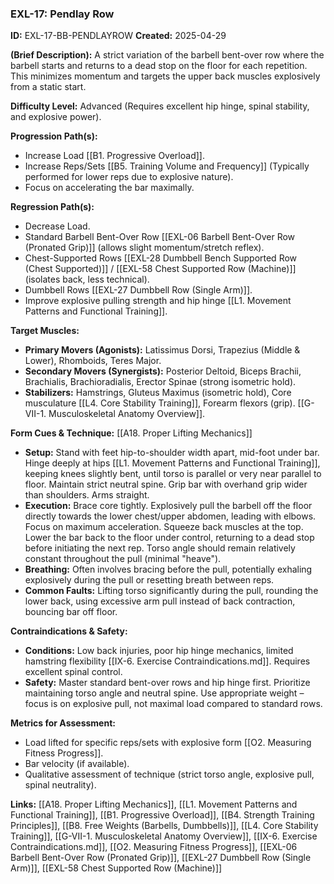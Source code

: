 ### **EXL-17: Pendlay Row**

**ID:** EXL-17-BB-PENDLAYROW **Created:** 2025-04-29

**(Brief Description):** A strict variation of the barbell bent-over row where the barbell starts and returns to a dead stop on the floor for each repetition. This minimizes momentum and targets the upper back muscles explosively from a static start.

**Difficulty Level:** Advanced (Requires excellent hip hinge, spinal stability, and explosive power).

**Progression Path(s):**

- Increase Load [[B1. Progressive Overload]].
- Increase Reps/Sets [[B5. Training Volume and Frequency]] (Typically performed for lower reps due to explosive nature).
- Focus on accelerating the bar maximally.

**Regression Path(s):**

- Decrease Load.
- Standard Barbell Bent-Over Row [[EXL-06 Barbell Bent-Over Row (Pronated Grip)]] (allows slight momentum/stretch reflex).
- Chest-Supported Rows [[EXL-28 Dumbbell Bench Supported Row (Chest Supported)]] / [[EXL-58 Chest Supported Row (Machine)]] (isolates back, less technical).
- Dumbbell Rows [[EXL-27 Dumbbell Row (Single Arm)]].
- Improve explosive pulling strength and hip hinge [[L1. Movement Patterns and Functional Training]].

**Target Muscles:**

- **Primary Movers (Agonists):** Latissimus Dorsi, Trapezius (Middle & Lower), Rhomboids, Teres Major.
- **Secondary Movers (Synergists):** Posterior Deltoid, Biceps Brachii, Brachialis, Brachioradialis, Erector Spinae (strong isometric hold).
- **Stabilizers:** Hamstrings, Gluteus Maximus (isometric hold), Core musculature [[L4. Core Stability Training]], Forearm flexors (grip). [[G-VII-1. Musculoskeletal Anatomy Overview]].

**Form Cues & Technique:** [[A18. Proper Lifting Mechanics]]

- **Setup:** Stand with feet hip-to-shoulder width apart, mid-foot under bar. Hinge deeply at hips [[L1. Movement Patterns and Functional Training]], keeping knees slightly bent, until torso is parallel or very near parallel to floor. Maintain strict neutral spine. Grip bar with overhand grip wider than shoulders. Arms straight.
- **Execution:** Brace core tightly. Explosively pull the barbell off the floor directly towards the lower chest/upper abdomen, leading with elbows. Focus on maximum acceleration. Squeeze back muscles at the top. Lower the bar back to the floor under control, returning to a dead stop before initiating the next rep. Torso angle should remain relatively constant throughout the pull (minimal "heave").
- **Breathing:** Often involves bracing before the pull, potentially exhaling explosively during the pull or resetting breath between reps.
- **Common Faults:** Lifting torso significantly during the pull, rounding the lower back, using excessive arm pull instead of back contraction, bouncing bar off floor.

**Contraindications & Safety:**

- **Conditions:** Low back injuries, poor hip hinge mechanics, limited hamstring flexibility [[IX-6. Exercise Contraindications.md]]. Requires excellent spinal control.
- **Safety:** Master standard bent-over rows and hip hinge first. Prioritize maintaining torso angle and neutral spine. Use appropriate weight – focus is on explosive pull, not maximal load compared to standard rows.

**Metrics for Assessment:**

- Load lifted for specific reps/sets with explosive form [[O2. Measuring Fitness Progress]].
- Bar velocity (if available).
- Qualitative assessment of technique (strict torso angle, explosive pull, spinal neutrality).

**Links:** [[A18. Proper Lifting Mechanics]], [[L1. Movement Patterns and Functional Training]], [[B1. Progressive Overload]], [[B4. Strength Training Principles]], [[B8. Free Weights (Barbells, Dumbbells)]], [[L4. Core Stability Training]], [[G-VII-1. Musculoskeletal Anatomy Overview]], [[IX-6. Exercise Contraindications.md]], [[O2. Measuring Fitness Progress]], [[EXL-06 Barbell Bent-Over Row (Pronated Grip)]], [[EXL-27 Dumbbell Row (Single Arm)]], [[EXL-58 Chest Supported Row (Machine)]]